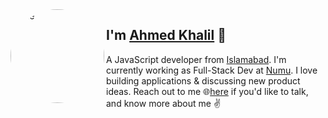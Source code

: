 <img align="left" width="150" height="150" style="border-radius: 50%; filter: grayscale(1);" alt="me" src="https://i.pinimg.com/736x/f3/25/58/f325581f9612cdc77538f205e66a3d3f.jpg"/>


## I'm [Ahmed Khalil][homepage] 👋 

A JavaScript developer from [Islamabad][about-Islamabad]. I'm currently working as Full-Stack Dev at [Numu][numu]. I love building applications & discussing new product ideas. Reach out to me 
🌐[here][web] if you'd like to talk, and know more about me ✌️




[homepage]: https://github.com/linktoahmad
[linkedin]: https://www.linkedin.com/in/ahmed-khalil-3133a9196/
[web]: https://linktoahmad.github.io/
[github]: https://github.com/linktoahmad
[about-Islamabad]: https://www.google.com/search?q=islamabad
[numu]: https://numuworld.com/
